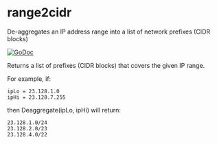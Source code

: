 # range2cidr
De-aggregates an IP address range into a list of network prefixes (CIDR blocks)

[![GoDoc](https://godoc.org/github.com/BourgeoisBear/range2cidr?status.png)](http://godoc.org/github.com/BourgeoisBear/range2cidr)

Returns a list of prefixes (CIDR blocks) that covers the given IP range.

For example, if:

	ipLo = 23.128.1.0
	ipHi = 23.128.7.255

then Deaggregate(ipLo, ipHi) will return:

	23.128.1.0/24
	23.128.2.0/23
	23.128.4.0/22
